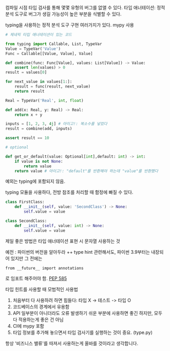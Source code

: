 컴파일 시점 타입 검사를 통해 몇몇 유형의 버그를 없앨 수 있다.
타입 애너테이션: 정적 분석 도구로 버그가 생길 가능성이 높은 부분을 식별할 수 있다.

typing을 사용하는 정적 분석 도구 구현 여러가지가 있다.
mypy 사용

```python
# 제네릭 타입 애너테이션이 있는 코드

from typing import Callable, List, TypeVar
Value = TypeVar('Value')
Func = Callable[[Value, Value], Value]

def combine(func: Func[Value], values: List[Value]) -> Value:
	assert len(values) > 0
result = values[0]

for next_value in values[1:]:
	result = func(result, next_value)
	return result

Real = TypeVar('Real', int, float)

def add(x: Real, y: Real) -> Real:
	return x + y

inputs = [1, 2, 3, 4j] # 아이고!: 복소수를 넣었다
result = combine(add, inputs)

assert result == 10

# optional

def get_or_default(value: Optional[int],default: int) -> int:
	if value is not None:
		return value
	return value # 아이고!: "default"를 반환해야 하는데 "value"를 반환했다

```

예외는 typing에 포함되지 않음.

typing 모듈을 사용하다, 전방 참조를 처리할 때 함정에 빠질 수 있다.
```python
class FirstClass:
	def __init__(self, value: 'SecondClass') -> None:
		self.value = value

class SecondClass:
	def __init__(self, value: int) -> None:
		self.value = value
```

제일 좋은 방법은 타입 애너테이션 표현 시 문자열 사용하는 것

예전 : 파이썬의 버전을 알아두라
++ type hint 관련해서도, 파이썬 3.9부터는 내장되어 있지만 그 전에는
```
from __future__ import annotations
```
로 임포트 해주어야 함. [PEP 585](https://peps.python.org/pep-0585/)


타입 힌트를 사용할 때 모범적인 사용법
1. 처음부터 다 사용하려 하면 힘들다: 타입 X -> 테스트 -> 타입 O
2. 코드베이스의 경계에서 유용함
3. API 일부분이 아니더라도 오류 발생하기 쉬운 부분에 사용하면 좋긴 하지만, 모두 다 적용하는게 좋은 건 아님
4. CI에 mypy 포함
5. 타입 정보를 추가해 놓으면서 타입 검사기를 실행하는 것이 중요. (type.py)

항상 '비즈니스 밸류'를 따져서 사용하는게 올바를 것이라고 생각합니다.